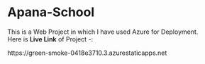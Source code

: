 # Apana-School
<p>This is a Web Project in which I have used Azure for Deployment.<br> Here is <strong>Live Link</strong> of Project -: </p>https://green-smoke-0418e3710.3.azurestaticapps.net
